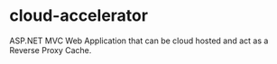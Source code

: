 # cloud-accelerator
ASP.NET MVC Web Application that can be cloud hosted and act as a Reverse Proxy Cache.
